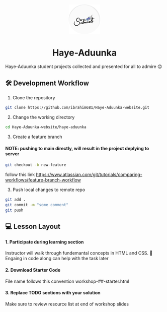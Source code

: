 <p align="center">
  <a href="https://rahuldkjain.github.io/gh-profile-readme-generator">
    <img alt="Say Somali Logo" src="./images/logo.png" width="100" />
  </a>
</p>
<h1 align="center">
  Haye-Aduunka
</h1>
<p>
Haye-Aduunka student projects collected and presented for all to admire 😊

## 🛠️ Development Workflow

1. Clone the repository

```bash
git clone https://github.com/ibrahim681/Haye-Aduunka-website.git
```

2. Change the working directory

```bash
cd Haye-Aduunka-website/haye-aduunka
```

3. Create a feature branch
<h4>NOTE: pushing to main directly, will result in the project deplying to server</h4>

```bash
git checkout -b new-feature
```
follow this link https://www.atlassian.com/git/tutorials/comparing-workflows/feature-branch-workflow

3. Push local changes to remote repo
```bash
git add .
git commit -m "some comment"
git push
```

## 💻 Lesson Layout

<h4> 1. Participate during learning section </h4>
Instructor will walk through fundemantal concepts in HTML and CSS. 🔑 Engaing in code along can help with the task later

<h4> 2. Download Starter Code </h4>
File name follows this convention workshop-##-starter.html

<h4> 3. Replace TODO sections with your solution </h4>
Make sure to review resource list at end of workshop slides 
